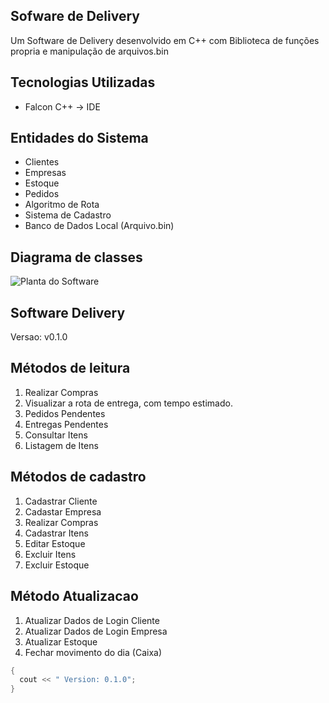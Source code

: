 Sofware de Delivery
---

Um Software de Delivery desenvolvido em C++ com Biblioteca de funções propria e manipulação de arquivos.bin

Tecnologias Utilizadas
---
+	Falcon C++ -> IDE

Entidades do Sistema
---
+	Clientes
+	Empresas
+	Estoque
+	Pedidos
+ Algoritmo de Rota
+ Sistema de Cadastro
+ Banco de Dados Local (Arquivo.bin)

Diagrama de classes
---

![Planta do Software](https://user-images.githubusercontent.com/68473916/226344645-299a6b66-f558-4408-9ad9-b007569ae610.jpg)


Software Delivery
---

Versao: v0.1.0

## Métodos de leitura ##

1. Realizar Compras
2. Visualizar a rota de entrega, com tempo estimado.
3. Pedidos Pendentes
4. Entregas Pendentes
5. Consultar Itens
6. Listagem de Itens

## Métodos de cadastro ##

1. Cadastrar Cliente
2. Cadastar Empresa
3. Realizar Compras
4. Cadastrar Itens
5. Editar Estoque
6. Excluir Itens
7. Excluir Estoque


## Método Atualizacao ##

1. Atualizar Dados de Login Cliente
2. Atualizar Dados de Login Empresa
3. Atualizar Estoque
4. Fechar movimento do dia (Caixa)



```c++
{
  cout << " Version: 0.1.0";
}
```
 
